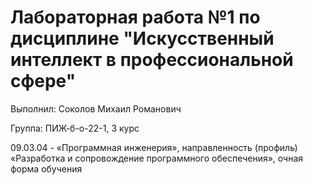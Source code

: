 # Лабораторная работа №1 по дисциплине "Искусственный интеллект в профессиональной сфере"

Выполнил: Соколов Михаил Романович

Группа: ПИЖ-б-о-22-1, 3 курс

09.03.04 - «Программная инженерия», направленность (профиль) «Разработка и сопровождение программного обеспечения», очная форма обучения 
